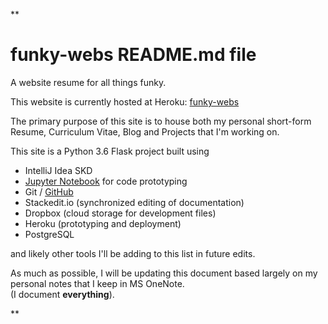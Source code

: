 **

# funky-webs README.md file
A website resume for all things funky.

This website is currently hosted at Heroku: 
		[funky-webs](https://funky-webs.herokuapp.com/)

The primary purpose of this site is to house both my personal short-form Resume, Curriculum Vitae, Blog and Projects that I'm working on. 

This site is a Python 3.6 Flask project built using

 - IntelliJ Idea SKD
 - [Jupyter Notebook](https://nbviewer.jupyter.org/github/mfcummings/funky-webs/tree/master/) for code prototyping
 - Git / [GitHub](https://github.com/mfcummings/funky-webs)
 - Stackedit.io (synchronized editing of documentation)
 - Dropbox (cloud storage for development files)
 - Heroku (prototyping and deployment)
 - PostgreSQL

and likely other tools I'll be adding to this list in future edits.

As much as possible, I will be updating this document based largely on my personal notes that I keep in MS OneNote.  
(I document **everything**).


**


<!--stackedit_data:
eyJoaXN0b3J5IjpbLTEyMDI0NjYyNjNdfQ==
-->